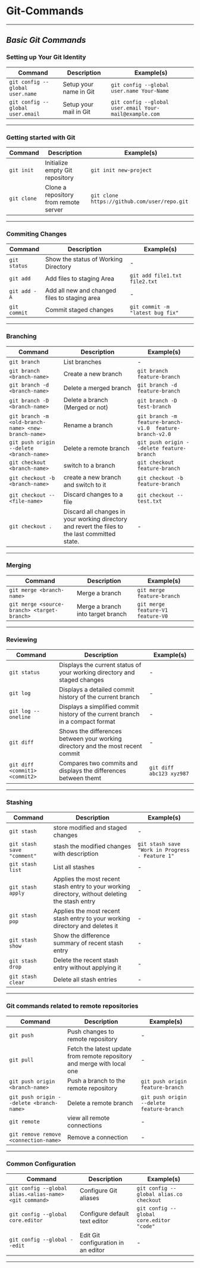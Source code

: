 # Git-Commands

---
## *Basic Git Commands*


### Setting up Your Git Identity
| Command           | Description                               |  Example(s)                                            |
| ----------------- | ----------------------------------------- |  ----------------------------------------------------- |
| `git config --global user.name`        | Setup your name in Git   | `git config --global user.name Your-Name`                                 |
| `git config --global user.email`        | Setup your mail in Git   | `git config --global user.email Your-mail@example.com`  |

---

### Getting started with Git
| Command           | Description                                 | Example(s)                                            |
| ------------------------ | -----------------------------------------  |----------------------------------------------------- |
| `git init`        | Initialize empty Git repository    | `git init new-project`                                 |
| `git clone`        | Clone a repository from remote server      |  `git clone https://github.com/user/repo.git`                                 |

---

### Commiting Changes
| Command                 | Description                               | Example(s)                                            |
| ------------------------ | ----------------------------------------- |----------------------------------------------------- |
| `git status` | Show the status of Working Directory|  -|
| `git add`| Add files to staging Area|  `git add file1.txt file2.txt`|
| `git add -A`| Add all new and changed files to staging area     | -|
| `git commit`| Commit staged changes|  `git commit -m "latest bug fix"`|
---

### Branching
| Command                 | Description                               | Example(s)                                            |
| ------------------------ | ----------------------------------------- |----------------------------------------------------- |
| `git branch` | List branches|  -|
| `git branch <branch-name>`| Create a new branch|  `git branch feature-branch`|
| `git branch -d <branch-name>`| Delete a merged branch    | `git branch -d feature-branch`|
| `git branch -D <branch-name>`| Delete a branch (Merged or not)|  `git branch -D test-branch`|
| `git branch -m <old-branch-name> <new-branch-name> `| Rename a branch | `git branch -m  feature-branch-v1.0  feature-branch-v2.0`|
| `git push origin --delete <branch-name>`| Delete a remote branch|  `git push origin --delete feature-branch`|
| `git checkout <branch-name>`| switch to a branch |  `git checkout feature-branch`|
| `git checkout -b <branch-name>`| create a new branch and switch to it |  `git checkout -b feature-branch`|
| `git checkout -- <file-name>`| Discard changes to a file | `git checkout -- test.txt`|
| `git checkout . `| Discard all changes in your working directory and  revert the files to the last committed state. | -|

---
### Merging

| Command                                        | Description                        | Example(s)                                          |
| ---------------------------------------------- | ---------------------------------- | --------------------------------------------------- |
| `git merge <branch-name>`       | Merge a branch          | `git merge feature-branch`               |
| `git merge <source-branch> <target-branch>`              |Merge a branch into target branch | `git merge feature-V1 feature-V0`               |
---

### Reviewing

| Command                                        | Description                        | Example(s)                                          |
| ---------------------------------------------- | ---------------------------------- | --------------------------------------------------- |
| `git status`       | Displays the current status of your working directory and staged changes   | -               |
| `git log`              | Displays a detailed commit history of the current branch | -          |
| `git log --oneline`              |Displays a simplified commit history of the current branch in a compact format | -          |
| `git diff`              | Shows the differences between your working directory and the most recent commit | -          |
| `git diff <commit1> <commit2>`              | Compares two commits and displays the differences between themt | `git diff abc123 xyz987`        |

---
### Stashing

| Command                                        | Description                        | Example(s)                                          |
| ---------------------------------------------- | ---------------------------------- | --------------------------------------------------- |
| `git stash`       |store modified and staged changes         | -              |
| `git stash save "comment"`              |stash the modified changes with description| `git stash save "Work in Progress - Feature 1"`               |
| `git stash list`              |List all stashes| -               |
| `git stash apply`              |Applies the most recent stash entry to your working directory, without deleting the stash entry| -               |
| `git stash pop`              |Applies the most recent stash entry to your working directory and deletes it| -               |
| `git stash show`              |Show the difference summary of recent stash entry| -               |
| `git stash drop`              |Delete the recent stash entry without applying it| -               |
| `git stash clear`              |Delete all stash entries| -               |




---
### Git commands related to remote repositories

| Command                                        | Description                        | Example(s)                                          |
| ---------------------------------------------- | ---------------------------------- | --------------------------------------------------- |
| `git push`       |Push changes to remote repository       | -              |
| `git pull`       |Fetch the latest update from remote repository and merge with local one      | -              |
| `git push origin <branch-name>`       |Push a branch to the remote repository      | `git push origin feature-branch`              |
| `git push origin --delete <branch-name>`       |Delete a remote branch    | `git push origin --delete feature-branch`           |
| `git remote`       |view all remote connections        | -              |
| `git remove remove <connection-name>`              |Remove a connection| -               |



---
### Common Configuration

| Command                                        | Description                        | Example(s)                                          |
| ---------------------------------------------- | ---------------------------------- | --------------------------------------------------- |
| `git config --global alias.<alias-name> <git command>`       | Configure Git aliases              | `git config --global alias.co checkout`               |
| `git config --global core.editor`              | Configure default text editor      | `git config --global core.editor "code"`               |
| `git config --global --edit`                   | Edit Git configuration in an editor | -                                               |

---
